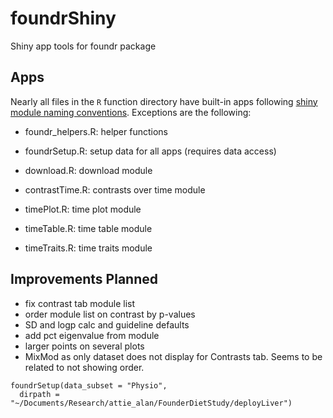 # foundrShiny
Shiny app tools for foundr package

## Apps

Nearly all files in the `R` function directory have built-in apps following
[shiny module naming conventions](https://mastering-shiny.org/scaling-modules.html#naming-conventions). Exceptions are the following:

- foundr_helpers.R: helper functions
- foundrSetup.R: setup data for all apps (requires data access)

- download.R: download module
- contrastTime.R: contrasts over time module
- timePlot.R: time plot module
- timeTable.R: time table module
- timeTraits.R: time traits module

## Improvements Planned

- fix contrast tab module list
- order module list on contrast by p-values
- SD and logp calc and guideline defaults
- add pct eigenvalue from module
- larger points on several plots
- MixMod as only dataset does not display for Contrasts tab. Seems to be related to not showing order.

```
foundrSetup(data_subset = "Physio",
  dirpath = "~/Documents/Research/attie_alan/FounderDietStudy/deployLiver")
```